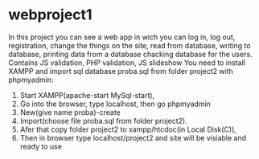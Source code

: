 # webproject1
In this project you can see a web app in wich you can log in, log out, registration, change the things on the site, read from database, 
writing to database, printing data from a database chacking database for the users. 
Contains JS validation, PHP validation, JS slideshow
You need to install XAMPP and import sql database proba.sql from folder project2
with phpmyadmin:
1. Start XAMPP(apache-start MySql-start),
2. Go into the browser, type localhost, then go phpmyadmin
3. New(give name proba)-create
4. Import(choose file proba.sql from folder project2).
5. Afer that copy folder project2 to xampp/htcdoc(in Local Disk(C)), 
6. Then in browser type localhost/project2 
and site will be visiable and ready to use
